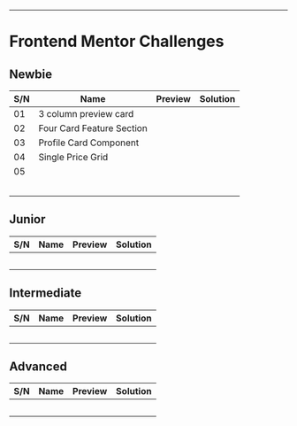 ***

# Frontend Mentor Challenges 

## Newbie 

| S/N   | Name                        | Preview   | Solution  |
|  ---  |     ---                     |    ---    |    ---    |
| 01    | 3 column preview card       | | |
| 02    | Four Card Feature Section   |||
| 03    | Profile Card Component      |||
| 04    | Single Price Grid           |||
| 05    ||||
|||||
|||||
|||||
|||||
|||||

## Junior

| S/N   | Name       | Preview   | Solution  |
|  ---  |     ---    |    ---    |    ---    |
|||||
|||||
|||||
|||||
|||||

## Intermediate

| S/N   | Name       | Preview   | Solution  |
|  ---  |     ---    |    ---    |    ---    |
|||||
|||||
|||||
|||||
|||||

## Advanced

| S/N   | Name       | Preview   | Solution  |
|  ---  |     ---    |    ---    |    ---    |
|||||
|||||
|||||
|||||
|||||
